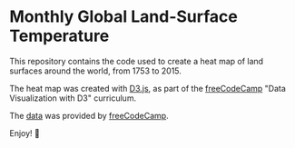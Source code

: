# Monthly Global Land-Surface Temperature

This repository contains the code used to create a heat map of land surfaces around the world, from 1753 to 2015.

The heat map was created with [D3.js](https://d3js.org/), as part of the [freeCodeCamp](https://www.freecodecamp.org/) "Data Visualization with D3" curriculum.

The [data](https://raw.githubusercontent.com/freeCodeCamp/ProjectReferenceData/master/global-temperature.json) was provided by [freeCodeCamp](https://www.freecodecamp.org/).

Enjoy!
🙂